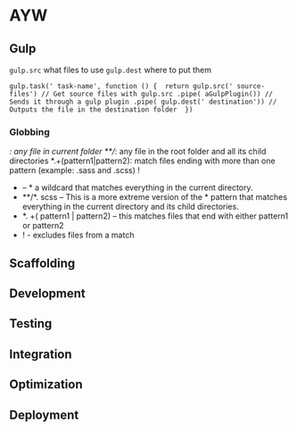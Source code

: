 # AYW


Gulp 
------
``gulp.src`` what files to use
``gulp.dest`` where to put them

``gulp.task(' task-name', function () { 
    return gulp.src(' source-files') // Get source files with gulp.src
    .pipe( aGulpPlugin()) // Sends it through a gulp plugin
    .pipe( gulp.dest(' destination')) // Outputs the file in the destination folder 
})``

### Globbing
*: any file in current folder
**/*: any file in the root folder and all its child directories
*.+(pattern1|pattern2): match files ending with more than one pattern (example: .sass and .scss)
!


* – * a wildcard that matches everything in the current directory. 
* **/*. scss – This is a more extreme version of the * pattern that matches everything in the current directory and its child directories. 
* *. +( pattern1 | pattern2) – this matches files that end with either pattern1 or pattern2
* ! - excludes files from a match


Scaffolding
------

Development
------

Testing
------

Integration
------

Optimization
------

Deployment
------
